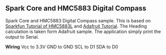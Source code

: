 Spark Core and HMC5883 Digital Compass
--------------------------------------

Spark Core and HMC5883 Digital Compass sample. This is based on [Sparkfun Tutorial of HMC5883L][1] and [Adafruit Tutorial][2]. The Heading calculation is taken form Adafruit sample. The application simply print the output to Serial.

**Wiring**
Vcc to 3.3V
GND to GND
SCL to D1
SDA to D0

  [1]: https://www.sparkfun.com/tutorials/301
  [2]: https://learn.adafruit.com/adafruit-hmc5883l-breakout-triple-axis-magnetometer-compass-sensor/wiring-and-test